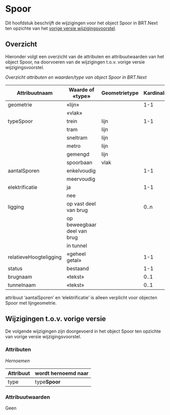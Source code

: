 Spoor
=====

Dit hoofdstuk beschrijft de wijzigingen voor het object Spoor in BRT.Next ten
opzichte van het [vorige versie
wijzigingsvoorstel](https://docs.geostandaarden.nl/brtnext/cv-im-brtnext-20221104/#spoor).

Overzicht
---------

Hieronder volgt een overzicht van de attributen en attribuutwaarden van het
object Spoor, na doorvoeren van de wijzigingen t.o.v. vorige versie
wijzigingsvoorstel.

*Overzicht attributen en waarden/type van object Spoor in BRT.Next*

| Attribuutnaam          | Waarde of «type»            | Geometrietype | Kardinaliteit |
|------------------------|-----------------------------|---------------|---------------|
| geometrie              | «lijn»                      |               | 1-1           |
|                        | «vlak»                      |               |               |
| typeSpoor              | trein                       | lijn          | 1-1           |
|                        | tram                        | lijn          |               |
|                        | sneltram                    | lijn          |               |
|                        | metro                       | lijn          |               |
|                        | gemengd                     | lijn          |               |
|                        | spoorbaan                   | vlak          |               |
| aantalSporen           | enkelvoudig                 |               | 1-1           |
|                        | meervoudig                  |               |               |
| elektrificatie         | ja                          |               | 1-1           |
|                        | nee                         |               |               |
| ligging                | op vast deel van brug       |               | 0..n          |
|                        | op beweegbaar deel van brug |               |               |
|                        | in tunnel                   |               |               |
| relatieveHoogteligging | «geheel getal»              |               | 1-1           |
| status                 | bestaand                    |               | 1-1           |
| brugnaam               | «tekst»                     |               | 0..1          |
| tunnelnaam             | «tekst»                     |               | 0..1          |

attribuut ‘aantalSporen’ en ‘elektrificatie’ is alleen verplicht voor objecten
Spoor met lijngeometrie.

Wijzigingen t.o.v. vorige versie
--------------------------------

De volgende wijzigingen zijn doorgevoerd in het object Spoor ten opzichte van
vorige versie wijzigingsvoorstel.

### Attributen

*Hernoemen*

| Attribuut | wordt hernoemd naar |
|-----------|---------------------|
| type      | type**Spoor**       |

### Attribuutwaarden

Geen
